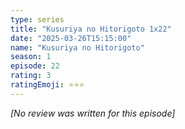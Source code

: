 ```yaml
---
type: series
title: "Kusuriya no Hitorigoto 1x22"
date: "2025-03-26T15:15:00"
name: "Kusuriya no Hitorigoto"
season: 1
episode: 22
rating: 3
ratingEmoji: ⭐️⭐️⭐️
---
```


*[No review was written for this episode]*
